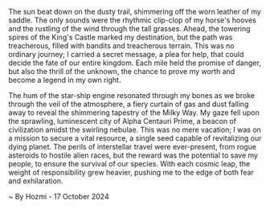 
The sun beat down on the dusty trail, shimmering off the worn leather of my saddle.  The only sounds were the rhythmic clip-clop of my horse's hooves and the rustling of the wind through the tall grasses.  Ahead, the towering spires of the King's Castle marked my destination, but the path was treacherous, filled with bandits and treacherous terrain.  This was no ordinary journey; I carried a secret message, a plea for help, that could decide the fate of our entire kingdom.  Each mile held the promise of danger, but also the thrill of the unknown, the chance to prove my worth and become a legend in my own right.

The hum of the star-ship engine resonated through my bones as we broke through the veil of the atmosphere, a fiery curtain of gas and dust falling away to reveal the shimmering tapestry of the Milky Way.  My gaze fell upon the sprawling, luminescent city of Alpha Centauri Prime, a beacon of civilization amidst the swirling nebulae.  This was no mere vacation; I was on a mission to secure a vital resource, a single seed capable of revitalizing our dying planet.  The perils of interstellar travel were ever-present, from rogue asteroids to hostile alien races, but the reward was the potential to save my people, to ensure the survival of our species.  With each cosmic leap, the weight of responsibility grew heavier, pushing me to the edge of both fear and exhilaration. 

~ By Hozmi - 17 October 2024
